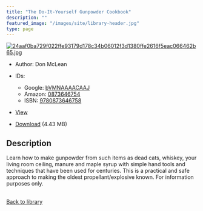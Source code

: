 ```yaml
---
title: "The Do-It-Yourself Gunpowder Cookbook"
description: ""
featured_image: "/images/site/library-header.jpg"
type: page
---
```


<a href="https://drive.google.com/file/d/1YJwuF3mIU_eMPF3x_FEKSBJJKEBZGpIf/view" target="_blank">![24aaf0ba729f022ffe93179d178c34b06012f3d1380ffe2616f5eac066462b65.jpg](/images/library/24aaf0ba729f022ffe93179d178c34b06012f3d1380ffe2616f5eac066462b65.jpg)</a>
* Author: Don McLean
* IDs:
  * Google: <a href="https://books.google.com/books?id=bVMNAAAACAAJ" target="_blank">bVMNAAAACAAJ</a>
  * Amazon: <a href="https://www.amazon.com/dp/0873646754" target="_blank">0873646754</a>
  * ISBN: <a href="https://www.worldcat.org/isbn/9780873646758" target="_blank">9780873646758</a>
* <a href="https://drive.google.com/file/d/1YJwuF3mIU_eMPF3x_FEKSBJJKEBZGpIf/view" target="_blank">View</a>

* [Download](https://drive.google.com/uc?export=download&id=1YJwuF3mIU_eMPF3x_FEKSBJJKEBZGpIf) (4.43 MB)

## Description<div>
<p>Learn how to make gunpowder from such items as dead cats, whiskey, your living room ceiling, manure and maple syrup with simple hand tools and techniques that have been used for centuries. This is a practical and safe approach to making the oldest propellant/explosive known. For information purposes only.</p></div>

<br />[Back to library](/library/)
